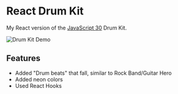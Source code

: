 # React Drum Kit

My React version of the [JavaScript 30](https://github.com/wesbos/JavaScript30) Drum Kit.

![Drum Kit Demo](demo.gif)

## Features
* Added "Drum beats" that fall, similar to Rock Band/Guitar Hero
* Added neon colors
* Used React Hooks
